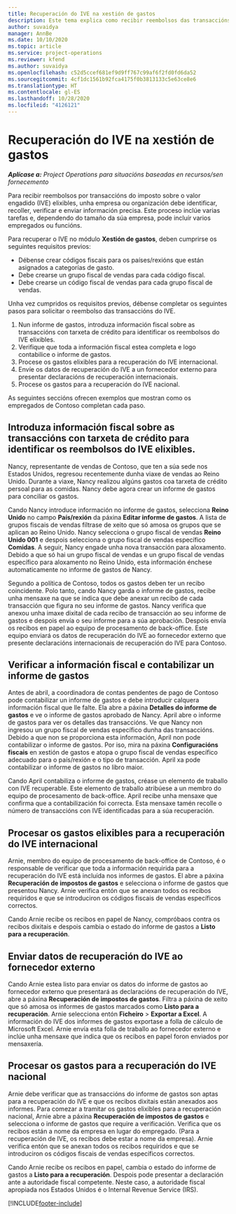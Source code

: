 ```yaml
---
title: Recuperación do IVE na xestión de gastos
description: Este tema explica como recibir reembolsos das transaccións elixibles do imposto sobre o valor engadido (IVE).
author: suvaidya
manager: AnnBe
ms.date: 10/10/2020
ms.topic: article
ms.service: project-operations
ms.reviewer: kfend
ms.author: suvaidya
ms.openlocfilehash: c52d5ccef681ef9d9ff767c99af6f2fd0fd6da52
ms.sourcegitcommit: 4cf1dc1561b92fca4175f0b3813133c5e63ce8e6
ms.translationtype: HT
ms.contentlocale: gl-ES
ms.lasthandoff: 10/28/2020
ms.locfileid: "4126121"
---
```

# <a name="vat-recovery-in-expense-management"></a>Recuperación do IVE na xestión de gastos

_**Aplícase a:** Project Operations para situacións baseadas en recursos/sen fornecemento_

Para recibir reembolsos por transaccións do imposto sobre o valor engadido (IVE) elixibles, unha empresa ou organización debe identificar, recoller, verificar e enviar información precisa. Este proceso inclúe varias tarefas e, dependendo do tamaño da súa empresa, pode incluír varios empregados ou funcións.

Para recuperar o IVE no módulo **Xestión de gastos**, deben cumprirse os seguintes requisitos previos:

- Débense crear códigos fiscais para os países/rexións que están asignados a categorías de gasto.
- Debe crearse un grupo fiscal de vendas para cada código fiscal.
- Debe crearse un código fiscal de vendas para cada grupo fiscal de vendas.

Unha vez cumpridos os requisitos previos, débense completar os seguintes pasos para solicitar o reembolso das transaccións do IVE.

1. Nun informe de gastos, introduza información fiscal sobre as transaccións con tarxeta de crédito para identificar os reembolsos do IVE elixibles.
2. Verifique que toda a información fiscal estea completa e logo contabilice o informe de gastos.
3. Procese os gastos elixibles para a recuperación do IVE internacional.
4. Envíe os datos de recuperación do IVE a un fornecedor externo para presentar declaracións de recuperación internacionais.
5. Procese os gastos para a recuperación do IVE nacional.

As seguintes seccións ofrecen exemplos que mostran como os empregados de Contoso completan cada paso.

## <a name="enter-tax-information-about-credit-card-transactions-to-identify-eligible-vat-refunds"></a>Introduza información fiscal sobre as transaccións con tarxeta de crédito para identificar os reembolsos do IVE elixibles.

Nancy, representante de vendas de Contoso, que ten a súa sede nos Estados Unidos, regresou recentemente dunha viaxe de vendas ao Reino Unido. Durante a viaxe, Nancy realizou algúns gastos coa tarxeta de crédito persoal para as comidas. Nancy debe agora crear un informe de gastos para conciliar os gastos.

Cando Nancy introduce información no informe de gastos, selecciona **Reino Unido** no campo **País/rexión** da páxina **Editar informe de gastos**. A lista de grupos fiscais de vendas fíltrase de xeito que só amosa os grupos que se aplican ao Reino Unido. Nancy selecciona o grupo fiscal de vendas **Reino Unido 001** e despois selecciona o grupo fiscal de vendas específico **Comidas**. A seguir, Nancy engade unha nova transacción para aloxamento. Debido a que só hai un grupo fiscal de vendas e un grupo fiscal de vendas específico para aloxamento no Reino Unido, esta información énchese automaticamente no informe de gastos de Nancy.

Segundo a política de Contoso, todos os gastos deben ter un recibo coincidente. Polo tanto, cando Nancy garda o informe de gastos, recibe unha mensaxe na que se indica que debe anexar un recibo de cada transacción que figura no seu informe de gastos. Nancy verifica que anexou unha imaxe dixital de cada recibo de transacción ao seu informe de gastos e despois envía o seu informe para a súa aprobación. Despois envía os recibos en papel ao equipo de procesamento de back-office. Este equipo enviará os datos de recuperación do IVE ao fornecedor externo que presente declaracións internacionais de recuperación do IVE para Contoso.

## <a name="verify-tax-information-and-post-an-expense-report"></a>Verificar a información fiscal e contabilizar un informe de gastos

Antes de abril, a coordinadora de contas pendentes de pago de Contoso pode contabilizar un informe de gastos e debe introducir calquera información fiscal que lle falte. Ela abre a páxina **Detalles do informe de gastos** e ve o informe de gastos aprobado de Nancy. April abre o informe de gastos para ver os detalles das transaccións. Ve que Nancy non ingresou un grupo fiscal de vendas específico dunha das transaccións. Debido a que non se proporciona esta información, April non pode contabilizar o informe de gastos. Por iso, mira na páxina **Configuracións fiscais** en xestión de gastos e atopa o grupo fiscal de vendas específico adecuado para o país/rexión e o tipo de transacción. April xa pode contabilizar o informe de gastos no libro maior.

Cando April contabiliza o informe de gastos, créase un elemento de traballo con IVE recuperable. Este elemento de traballo atribúese a un membro do equipo de procesamento de back-office. April recibe unha mensaxe que confirma que a contabilización foi correcta. Esta mensaxe tamén recolle o número de transaccións con IVE identificadas para a súa recuperación.

## <a name="process-expenses-that-are-eligible-for-international-vat-recovery"></a>Procesar os gastos elixibles para a recuperación do IVE internacional

Arnie, membro do equipo de procesamento de back-office de Contoso, é o responsable de verificar que toda a información requirida para a recuperación do IVE está incluída nos informes de gastos. El abre a páxina **Recuperación de impostos de gastos** e selecciona o informe de gastos que presentou Nancy. Arnie verifica entón que se anexan todos os recibos requiridos e que se introduciron os códigos fiscais de vendas específicos correctos.

Cando Arnie recibe os recibos en papel de Nancy, compróbaos contra os recibos dixitais e despois cambia o estado do informe de gastos a **Listo para a recuperación**.

## <a name="send-vat-recovery-data-to-the-third-party-vendor"></a>Enviar datos de recuperación do IVE ao fornecedor externo

Cando Arnie estea listo para enviar os datos do informe de gastos ao fornecedor externo que presentará as declaracións de recuperación do IVE, abre a páxina **Recuperación de impostos de gastos**. Filtra a páxina de xeito que só amosa os informes de gastos marcados como **Listo para a recuperación**. Arnie selecciona entón **Ficheiro** &gt; **Exportar a Excel**. A información do IVE dos informes de gastos exportase a folla de cálculo de Microsoft Excel. Arnie envía esta folla de traballo ao fornecedor externo e inclúe unha mensaxe que indica que os recibos en papel foron enviados por mensaxería.

## <a name="process-expenses-for-domestic-vat-recovery"></a>Procesar os gastos para a recuperación do IVE nacional

Arnie debe verificar que as transaccións do informe de gastos son aptas para a recuperación do IVE e que os recibos dixitais están anexados aos informes. Para comezar a tramitar os gastos elixibles para a recuperación nacional, Arnie abre a páxina **Recuperación de impostos de gastos** e selecciona o informe de gastos que require a verificación. Verifica que os recibos están a nome da empresa en lugar do empregado. (Para a recuperación de IVE, os recibos debe estar a nome da empresa). Arnie verifica entón que se anexan todos os recibos requiridos e que se introduciron os códigos fiscais de vendas específicos correctos.

Cando Arnie recibe os recibos en papel, cambia o estado do informe de gastos a **Listo para a recuperación**. Despois pode presentar a declaración ante a autoridade fiscal competente. Neste caso, a autoridade fiscal apropiada nos Estados Unidos é o Internal Revenue Service (IRS).


[!INCLUDE[footer-include](../includes/footer-banner.md)]